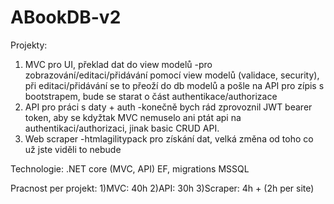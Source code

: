 # ABookDB-v2

Projekty:
1) MVC pro UI, překlad dat do view modelů
  -pro zobrazování/editaci/přidávání pomocí view modelů (validace, security), při editaci/přidávání se to přeoží do db modelů a pošle na API pro zípis s bootstrapem, bude se starat o část authentikace/authorizace
2) API pro práci s daty + auth
  -konečně bych rád zprovoznil JWT bearer token, aby se kdyžtak MVC nemuselo ani ptát api na authentikaci/authorizaci, jinak basic CRUD API. 
3) Web scraper
  -htmlagilitypack pro získání dat, velká změna od toho co už jste viděli to nebude

Technologie: 
.NET core (MVC, API)
EF, migrations
MSSQL

Pracnost per projekt:
1)MVC: 40h
2)API: 30h
3)Scraper: 4h + (2h per site)

